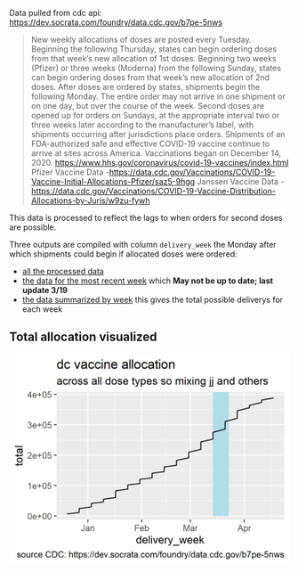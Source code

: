 Data pulled from cdc api: https://dev.socrata.com/foundry/data.cdc.gov/b7pe-5nws


>New weekly allocations of doses are posted every Tuesday.  Beginning the following Thursday, states can begin ordering doses from that week’s new allocation of 1st doses.  Beginning two weeks (Pfizer) or three weeks (Moderna) from the following Sunday, states can begin ordering doses from that week’s new allocation of 2nd doses. After doses are ordered by states, shipments begin the following Monday.  The entire order may not arrive in one shipment or on one day, but over the course of the week.  Second doses are opened up for orders on Sundays, at the appropriate interval two or three weeks later according to the manufacturer’s label, with shipments occurring after jurisdictions place orders.  Shipments of an FDA-authorized safe and effective COVID-19 vaccine continue to arrive at sites across America.  Vaccinations began on December 14, 2020. https://www.hhs.gov/coronavirus/covid-19-vaccines/index.html Pfizer Vaccine Data -https://data.cdc.gov/Vaccinations/COVID-19-Vaccine-Initial-Allocations-Pfizer/saz5-9hgg Janssen Vaccine Data -https://data.cdc.gov/Vaccinations/COVID-19-Vaccine-Distribution-Allocations-by-Juris/w9zu-fywh

This data is processed to reflect the lags to when orders for second doses are possible.

Three outputs are compiled with column `delivery_week` the Monday after which shipments could begin if allocated doses were ordered:

- [all the processed data](/all_allocations.csv)
- [the data for the most recent week](/this_week.csv) which **May not be up to date; last update 3/19**
- [the data summarized by week](/weekly_allocations.csv) this gives the total possible deliverys for each week

## Total allocation visualized

![DC vaccine allocation from CDC](trajectory.png)
